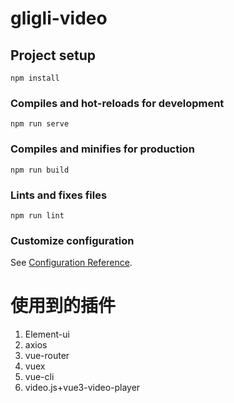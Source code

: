 # gligli-video

## Project setup
```
npm install
```

### Compiles and hot-reloads for development
```
npm run serve
```

### Compiles and minifies for production
```
npm run build
```

### Lints and fixes files
```
npm run lint
```

### Customize configuration
See [Configuration Reference](https://cli.vuejs.org/config/).


# 使用到的插件
1.  Element-ui
2.  axios
3.  vue-router
4.  vuex
5.  vue-cli
6.  video.js+vue3-video-player